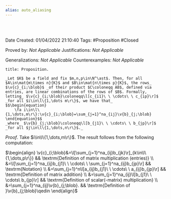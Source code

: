 ```yaml
---
alias: auto_aliasing
---
```


<br />
<br />

Date Created: 01/04/2022 21:10:40
Tags: #Proposition #Closed

Proved by: _Not Applicable_
Justifications: _Not Applicable_

Generalizations: _Not Applicable_
Counterexamples: _Not Applicable_

``` ad-Proposition
title: Proposition.

_Let $K$ be a field and fix $m,n,p\in\N^\ast$. Then, for all $A\in\mat{m\times n}{K}$ and $B\in\mat{n\times p}{K}$, the rows_ $\v{c}_{i;\blob}$ _of their product $C\coloneqq AB$, defined via entries, are linear combinations of the rows of $B$. Formally, letting_ $\v{c}_{i;\blob}\coloneqq\l[c_{i1}\ \ \cdots\ \ c_{ip}\r]$ _for all $i\in\l\{1,\dots m\r\}$, we have that_
$$\begin{equation}
    \fa i\in\l\{1,\dots,m\r\}:\v{c}_{i;\blob}=\sum_{j=1}^na_{ij}\v{b}_{j;\blob}
\end{equation}$$
_where_ $\v{b}_{j;\blob}\coloneqq\l[b_{j1}\ \ \cdots\ \ b_{jp}\r]$ _for all $j\in\l\{1,\dots,n\r\}$._

```

_Proof_. Take $i\in\l\{1,\dots,m\r\}$. The result follows from the following computation:

$\begin{align}
    \v{c}_{i;\blob}&=\l[\sum_{j=1}^na_{ij}b_{jk}\r]_{k\in\l\{1,\dots,p\r\}} && \textrm{Definition of matrix multiplication (entries)} \\
    &=\l[\sum_{j=1}^na_{ij}b_{j1}\ \ \cdots\ \ \sum_{j=1}^na_{ij}b_{jp}\r] && \textrm{Notation} \\
    &=\sum_{j=1}^n\l[a_{ij}b_{j1}\ \ \cdots\ \ a_{ij}b_{jp}\r] && \textrm{Definition of matrix addition} \\
    &=\sum_{j=1}^na_{ij}\l[b_{j1}\ \ \cdots\ b_{jp}\r] && \textrm{Definition of scalar(-matrix) multiplication} \\
    &=\sum_{j=1}^na_{ij}\v{b}_{j;\blob}. && \textrm{Definition of }\v{b}_{j;\blob}\qedin   
\end{align}$
